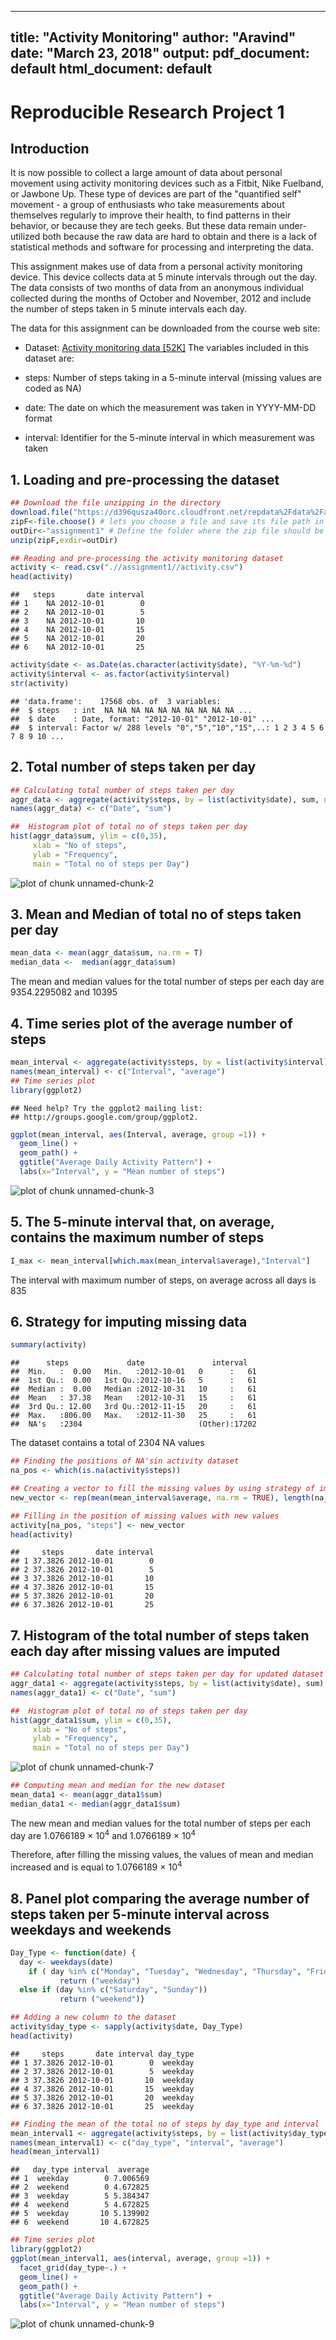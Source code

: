 
---
title: "Activity Monitoring"
author: "Aravind"
date: "March 23, 2018"
output:
  pdf_document: default
  html_document: default
---
Reproducible Research Project 1
=================================

## Introduction

It is now possible to collect a large amount of data about personal movement using activity monitoring devices such as a Fitbit, Nike Fuelband, or Jawbone Up. These type of devices are part of the "quantified self" movement - a group of enthusiasts who take measurements about themselves regularly to improve their health, to find patterns in their behavior, or because they are tech geeks. But these data remain under-utilized both because the raw data are hard to obtain and there is a lack of statistical methods and software for processing and interpreting the data.

This assignment makes use of data from a personal activity monitoring device. This device collects data at 5 minute intervals through out the day. The data consists of two months of data from an anonymous individual collected during the months of October and November, 2012 and include the number of steps taken in 5 minute intervals each day.

The data for this assignment can be downloaded from the course web site:

* Dataset: [Activity monitoring data [52K]](https://d396qusza40orc.cloudfront.net/repdata%2Fdata%2Factivity.zip)
The variables included in this dataset are:

* steps: Number of steps taking in a 5-minute interval (missing values are coded as NA)
* date: The date on which the measurement was taken in YYYY-MM-DD format
* interval: Identifier for the 5-minute interval in which measurement was taken

## 1. Loading and pre-processing the dataset


```r
## Download the file unzipping in the directory
download.file("https://d396qusza40orc.cloudfront.net/repdata%2Fdata%2Factivity.zip", "act_mon.zip")
zipF<-file.choose() # lets you choose a file and save its file path in R (at least for windows)
outDir<-"assignment1" # Define the folder where the zip file should be unzipped to 
unzip(zipF,exdir=outDir)

## Reading and pre-processing the activity monitoring dataset
activity <- read.csv(".//assignment1//activity.csv")
head(activity)
```

```
##   steps       date interval
## 1    NA 2012-10-01        0
## 2    NA 2012-10-01        5
## 3    NA 2012-10-01       10
## 4    NA 2012-10-01       15
## 5    NA 2012-10-01       20
## 6    NA 2012-10-01       25
```

```r
activity$date <- as.Date(as.character(activity$date), "%Y-%m-%d")
activity$interval <- as.factor(activity$interval)
str(activity)
```

```
## 'data.frame':	17568 obs. of  3 variables:
##  $ steps   : int  NA NA NA NA NA NA NA NA NA NA ...
##  $ date    : Date, format: "2012-10-01" "2012-10-01" ...
##  $ interval: Factor w/ 288 levels "0","5","10","15",..: 1 2 3 4 5 6 7 8 9 10 ...
```

## 2. Total number of steps taken per day


```r
## Calculating total number of steps taken per day
aggr_data <- aggregate(activity$steps, by = list(activity$date), sum, na.rm = TRUE)
names(aggr_data) <- c("Date", "sum")

##  Histogram plot of total no of steps taken per day
hist(aggr_data$sum, ylim = c(0,35),
     xlab = "No of steps", 
     ylab = "Frequency", 
     main = "Total no of steps per Day")
```

![plot of chunk unnamed-chunk-2](figure/unnamed-chunk-2-1.png)

## 3. Mean and Median of total no of steps taken per day


```r
mean_data <- mean(aggr_data$sum, na.rm = T)
median_data <-  median(aggr_data$sum)
```
The mean and median values for the total number of steps per each day are 9354.2295082 and 10395

## 4. Time series plot of the average number of steps


```r
mean_interval <- aggregate(activity$steps, by = list(activity$interval), mean, na.rm = TRUE)
names(mean_interval) <- c("Interval", "average")
## Time series plot 
library(ggplot2)
```

```
## Need help? Try the ggplot2 mailing list:
## http://groups.google.com/group/ggplot2.
```

```r
ggplot(mean_interval, aes(Interval, average, group =1)) + 
  geom_line() +
  geom_path() + 
  ggtitle("Average Daily Activity Pattern") +
  labs(x="Interval", y = "Mean number of steps")
```

![plot of chunk unnamed-chunk-3](figure/unnamed-chunk-3-1.png)

## 5. The  5-minute interval that, on average, contains the maximum number of steps


```r
I_max <- mean_interval[which.max(mean_interval$average),"Interval"]
```
The interval with maximum number of steps, on average across all days is 835

## 6. Strategy for imputing missing data


```r
summary(activity)
```

```
##      steps             date               interval    
##  Min.   :  0.00   Min.   :2012-10-01   0      :   61  
##  1st Qu.:  0.00   1st Qu.:2012-10-16   5      :   61  
##  Median :  0.00   Median :2012-10-31   10     :   61  
##  Mean   : 37.38   Mean   :2012-10-31   15     :   61  
##  3rd Qu.: 12.00   3rd Qu.:2012-11-15   20     :   61  
##  Max.   :806.00   Max.   :2012-11-30   25     :   61  
##  NA's   :2304                          (Other):17202
```

The dataset contains a total of 2304 NA values


```r
## Finding the positions of NA'sin activity dataset
na_pos <- which(is.na(activity$steps))

## Creating a vector to fill the missing values by using strategy of imputing the mean number of steps across each interval 
new_vector <- rep(mean(mean_interval$average, na.rm = TRUE), length(na_pos))

## Filling in the position of missing values with new values
activity[na_pos, "steps"] <- new_vector
head(activity)
```

```
##     steps       date interval
## 1 37.3826 2012-10-01        0
## 2 37.3826 2012-10-01        5
## 3 37.3826 2012-10-01       10
## 4 37.3826 2012-10-01       15
## 5 37.3826 2012-10-01       20
## 6 37.3826 2012-10-01       25
```

## 7. Histogram of the total number of steps taken each day after missing values are imputed


```r
## Calculating total number of steps taken per day for updated dataset
aggr_data1 <- aggregate(activity$steps, by = list(activity$date), sum)
names(aggr_data1) <- c("Date", "sum")

##  Histogram plot of total no of steps taken per day
hist(aggr_data1$sum, ylim = c(0,35),
     xlab = "No of steps", 
     ylab = "Frequency", 
     main = "Total no of steps per Day")
```

![plot of chunk unnamed-chunk-7](figure/unnamed-chunk-7-1.png)


```r
## Computing mean and median for the new dataset
mean_data1 <- mean(aggr_data1$sum)
median_data1 <- median(aggr_data1$sum)
```
The new mean and median values for the total number of steps per each day are 1.0766189 &times; 10<sup>4</sup> and 1.0766189 &times; 10<sup>4</sup>

Therefore, after filling the missing values, the values of mean and median increased and is equal to 1.0766189 &times; 10<sup>4</sup>

## 8. Panel plot comparing the average number of steps taken per 5-minute interval across weekdays and weekends

```r
Day_Type <- function(date) {
  day <- weekdays(date)
    if ( day %in% c("Monday", "Tuesday", "Wednesday", "Thursday", "Friday"))
           return ("weekday")
  else if (day %in% c("Saturday", "Sunday"))
           return ("weekend")}

## Adding a new column to the dataset
activity$day_type <- sapply(activity$date, Day_Type)
head(activity)
```

```
##     steps       date interval day_type
## 1 37.3826 2012-10-01        0  weekday
## 2 37.3826 2012-10-01        5  weekday
## 3 37.3826 2012-10-01       10  weekday
## 4 37.3826 2012-10-01       15  weekday
## 5 37.3826 2012-10-01       20  weekday
## 6 37.3826 2012-10-01       25  weekday
```

```r
## Finding the mean of the total no of steps by day_type and interval
mean_interval1 <- aggregate(activity$steps, by = list(activity$day_type, activity$interval), mean)
names(mean_interval1) <- c("day_type", "interval", "average")
head(mean_interval1)
```

```
##   day_type interval  average
## 1  weekday        0 7.006569
## 2  weekend        0 4.672825
## 3  weekday        5 5.384347
## 4  weekend        5 4.672825
## 5  weekday       10 5.139902
## 6  weekend       10 4.672825
```

```r
## Time series plot 
library(ggplot2)
ggplot(mean_interval1, aes(interval, average, group =1)) + 
  facet_grid(day_type~.) +
  geom_line() +
  geom_path() + 
  ggtitle("Average Daily Activity Pattern") +
  labs(x="Interval", y = "Mean number of steps")
```

![plot of chunk unnamed-chunk-9](figure/unnamed-chunk-9-1.png)


